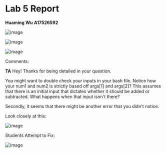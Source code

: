 # Lab 5 Report
**Huaming Wu**
**A17526592**

![image](https://github.com/hwu27/cse15l-lab-reports/assets/130116077/ce2a0a9f-a016-4618-af7d-e212292337ee)

![image](https://github.com/hwu27/cse15l-lab-reports/assets/130116077/b950261b-a210-48d6-987c-178cb55d93d2)

![image](https://github.com/hwu27/cse15l-lab-reports/assets/130116077/51fdf20d-2f88-47cb-adad-0f3c9ddd2bfc)

Comments:

**TA**
Hey! Thanks for being detailed in your question.

You might want to double check your inputs in your bash file. Notice how your num1 and num2 is strictly based off args[1] and args[2]?
This assumes that there is an initial input that dictates whether it should be added or subtracted. What happens when that input isnn't there?

Secondly, it seems that there might be another error that you didn't notice. 

Look closely at this:

![image](https://github.com/hwu27/cse15l-lab-reports/assets/130116077/cd564288-2b2b-4092-bc34-08a6a55c4665)

Students Attempt to Fix:

![image](https://github.com/hwu27/cse15l-lab-reports/assets/130116077/27e058ad-1400-4b0a-a780-d2c548e0072f)
